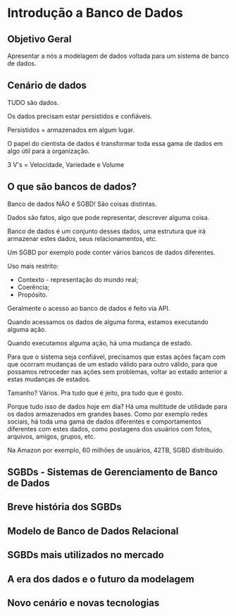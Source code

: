 # Introdução a Banco de Dados

## Objetivo Geral

Apresentar a nós a modelagem de dados voltada para um sistema de banco de dados.

 ## Cenário de dados

TUDO são dados.

Os dados precisam estar persistidos e confiáveis.

Persistidos = armazenados em algum lugar.

O papel do cientista de dados é transformar toda essa gama de dados em algo útil para a organização.

3 V's = Velocidade, Variedade e Volume

## O que são bancos de dados?

Banco de dados NÃO é SGBD! São coisas distintas.

Dados são fatos, algo que pode representar, descrever alguma coisa.

Banco de dados é um conjunto desses dados, uma estrutura que irá armazenar estes dados, seus relacionamentos, etc.

Um SGBD por exemplo pode conter vários bancos de dados diferentes.

Uso mais restrito:

* Contexto - representação do mundo real;
* Coerência;
* Propósito.

Geralmente o acesso ao banco de dados é feito via API.

Quando acessamos os dados de alguma forma, estamos executando alguma ação.

Quando executamos alguma ação, há uma mudança de estado.

Para que o sistema seja confiável, precisamos que estas ações façam com que ocorram mudanças de um estado válido para outro válido, para que possamos retroceder nas ações sem problemas, voltar ao estado anterior a estas mudanças de estados.

Tamanho? Vários. Pra tudo que é jeito, pra tudo que é gosto.

Porque tudo isso de dados hoje em dia? Há uma multitude de utilidade para os dados armazenados em grandes bases. Como por exemplo redes sociais, há toda uma gama de dados diferentes e comportamentos diferentes com estes dados, como postagens dos usuários com fotos, arquivos, amigos, grupos, etc.

Na Amazon por exemplo, 60 milhões de usuários, 42TB, SGBD distribuído.

## SGBDs - Sistemas de Gerenciamento de Banco de Dados

## Breve história dos SGBDs

## Modelo de Banco de Dados Relacional

## SGBDs mais utilizados no mercado

## A era dos dados e o futuro da modelagem

## Novo cenário e novas tecnologias

